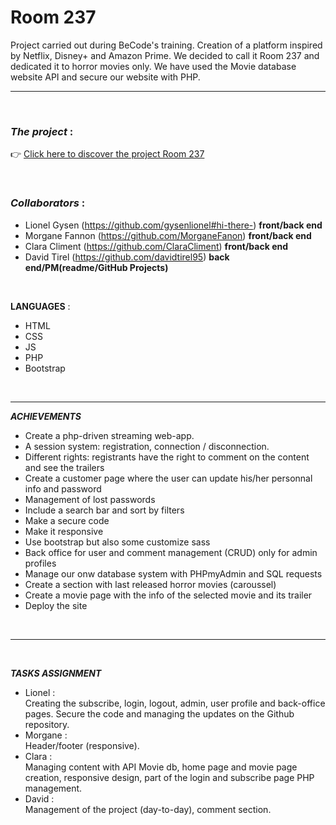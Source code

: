 # **Room 237**

Project carried out during BeCode's training. Creation of a platform inspired by Netflix, Disney+ and Amazon Prime. We decided to call it Room 237 and dedicated it to horror movies only. We have used the Movie database website API and secure our website with PHP.

---
<br>

### *The project* : 

👉 [Click here to discover the project Room 237](https://room237.000webhostapp.com/)

<br>

### *Collaborators* : 

- Lionel Gysen (https://github.com/gysenlionel#hi-there-) **front/back end**
- Morgane Fannon (https://github.com/MorganeFanon) **front/back end**
- Clara Climent (https://github.com/ClaraCliment) **front/back end**
- David Tirel (https://github.com/davidtirel95) **back end/PM(readme/GitHub Projects)**

<br>

**LANGUAGES** : 
- HTML
- CSS
- JS
- PHP
- Bootstrap 


<br>

---

***ACHIEVEMENTS***

- Create a php-driven streaming web-app.
- A session system: registration, connection / disconnection.
- Different rights: registrants have the right to comment on the content and see the trailers
- Create a customer page where the user can update his/her personnal info and password
- Management of lost passwords
- Include a search bar and sort by filters
- Make a secure code
- Make it responsive
- Use bootstrap but also some customize sass
- Back office for user and comment management (CRUD) only for admin profiles
- Manage our onw database system with PHPmyAdmin and SQL requests
- Create a section with last released horror movies (caroussel)
- Create a movie page with the info of the selected movie and its trailer
- Deploy the site
<br>


---
<br>


***TASKS ASSIGNMENT***
<br>

- Lionel : <br>
Creating the subscribe, login, logout, admin, user profile and back-office pages. Secure the code and managing the updates on the Github repository.
- Morgane : <br>
Header/footer (responsive).
- Clara : <br>
Managing content with API Movie db, home page and movie page creation, responsive design, part of the login and subscribe page PHP management.
- David : <br>
Management of the project (day-to-day), comment section.
